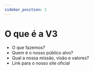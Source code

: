 ```yaml
---
sidebar_position: 2
---
```


# O que é a V3
- O que fazemos?
- Quem é o nosso público alvo?
- Qual a nossa missão, visão e valores?
- Link para o nosso site oficial